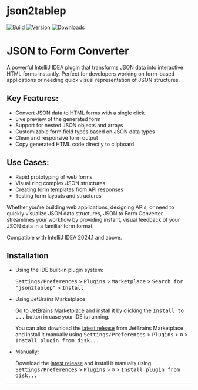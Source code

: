 # json2tablep

![Build](https://github.com/seanwang2008/json2tablep/workflows/Build/badge.svg)
[![Version](https://img.shields.io/jetbrains/plugin/v/26461.svg)](https://plugins.jetbrains.com/plugin/26461)
[![Downloads](https://img.shields.io/jetbrains/plugin/d/26461.svg)](https://plugins.jetbrains.com/plugin/26461)

<!-- Plugin description -->
# JSON to Form Converter

A powerful IntelliJ IDEA plugin that transforms JSON data into interactive HTML forms instantly. Perfect for developers working on form-based applications or needing quick visual representation of JSON structures.

## Key Features:
- Convert JSON data to HTML forms with a single click
- Live preview of the generated form
- Support for nested JSON objects and arrays
- Customizable form field types based on JSON data types
- Clean and responsive form output
- Copy generated HTML code directly to clipboard

## Use Cases:
- Rapid prototyping of web forms
- Visualizing complex JSON structures
- Creating form templates from API responses
- Testing form layouts and structures

Whether you're building web applications, designing APIs, or need to quickly visualize JSON data structures, JSON to Form Converter streamlines your workflow by providing instant, visual feedback of your JSON data in a familiar form format.

Compatible with IntelliJ IDEA 2024.1 and above. 
<!-- Plugin description end -->

## Installation

- Using the IDE built-in plugin system:
  
  <kbd>Settings/Preferences</kbd> > <kbd>Plugins</kbd> > <kbd>Marketplace</kbd> > <kbd>Search for "json2tablep"</kbd> >
  <kbd>Install</kbd>
  
- Using JetBrains Marketplace:

  Go to [JetBrains Marketplace](https://plugins.jetbrains.com/plugin/MARKETPLACE_ID) and install it by clicking the <kbd>Install to ...</kbd> button in case your IDE is running.

  You can also download the [latest release](https://plugins.jetbrains.com/plugin/MARKETPLACE_ID/versions) from JetBrains Marketplace and install it manually using
  <kbd>Settings/Preferences</kbd> > <kbd>Plugins</kbd> > <kbd>⚙️</kbd> > <kbd>Install plugin from disk...</kbd>

- Manually:

  Download the [latest release](https://github.com/seanwang2008/json2tablep/releases/latest) and install it manually using
  <kbd>Settings/Preferences</kbd> > <kbd>Plugins</kbd> > <kbd>⚙️</kbd> > <kbd>Install plugin from disk...</kbd>


---
